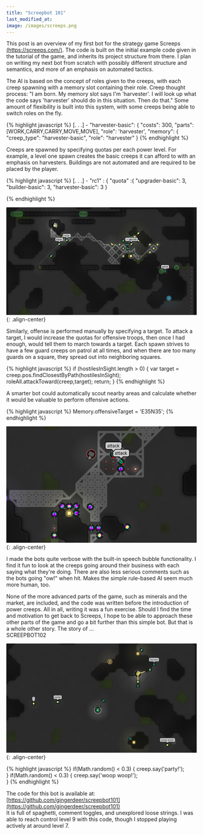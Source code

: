 ```yaml
---
title: "Screepbot 101"
last_modified_at:
image: /images/screeps.png
---
```


This post is an overview of my first bot for the strategy game Screeps [(https://screeps.com/)](https://screeps.com/). The code is built on the initial example code given in the tutorial of the game, and inherits its project structure from there. I plan on writing my next bot from scratch with possibly different structure and semantics, and more of an emphasis on automated tactics.  

The AI is based on the concept of roles given to the creeps, with each creep spawning with a memory slot containing their role. Creep thought process: "I am born. My memory slot says I'm 'harvester'. I will look up what the code says 'harvester' should do in this situation. Then do that." Some amount of flexibility is built into this system, with some creeps being able to switch roles on the fly.   

{% highlight javascript %}
[. . .] -
  "harvester-basic": {
    "costs": 300,
    "parts": [WORK,CARRY,CARRY,MOVE,MOVE],
    "role": 'harvester',
    "memory": {
      "creep_type": "harvester-basic",
      "role": "harvester"
    }
{% endhighlight %}

Creeps are spawned by specifying quotas per each power level. For example, a level one spawn creates the basic creeps it can afford to with an emphasis on harvesters.
Buildings are not automated and are required to be placed by the player.   


{% highlight javascript %}
[. . .] -
  "rc1" : {
    "quota" :{
       "upgrader-basic": 3,
       "builder-basic": 3,
       "harvester-basic": 3
     }

{% endhighlight %}

![center-aligned-image](/images/crop.png){: .align-center}

Similarly, offense is performed manually by specifying a target. To attack a target, I would increase the quotas for offensive troops, then once I had enough, would tell them to march towards a target. Each spawn strives to have a few guard creeps on patrol at all times, and when there are too many guards on a square, they spread out into neighboring squares.  


{% highlight javascript %}
        if (hostilesInSight.length > 0) {
          var target = creep.pos.findClosestByPath(hostilesInSight);
          roleAll.attackToward(creep,target);
          return;
        }
{% endhighlight %}

A smarter bot could automatically scout nearby areas and calculate whether it would be valuable to perform offensive actions.

{% highlight javascript %}
Memory.offensiveTarget = 'E35N35';
{% endhighlight %}

![center-aligned-image](/images/atck.png){: .align-center}

I made the bots quite verbose with the built-in speech bubble functionality. I find it fun to look at the creeps going around their business with each saying what they're doing. There are also less serious comments such as the bots going "ow!" when hit. Makes the simple rule-based AI seem much more human, too.

None of the more advanced parts of the game, such as minerals and the market, are included, and the code was written before the introduction of power creeps. All in all, writing it was a fun exercise. Should I find the time and motivation to get back to Screeps, I hope to be able to approach these other parts of the game and go a bit further than this simple bot. But that is a whole other story. The story of ...  
SCREEPBOT102  

![center-aligned-image](/images/woop.png){: .align-center}

{% highlight javascript %}
        if(Math.random() < 0.3) {
          creep.say('party!');   
        }
        if(Math.random() < 0.3) {
          creep.say('woop woop!');   
        }
{% endhighlight %}
  

The code for this bot is available at:  
[https://github.com/gingerdeer/screepbot101](https://github.com/gingerdeer/screepbot101)  
It is full of spaghetti, comment toggles, and unexplored loose strings. I was able to reach control level 9 with this code, though I stopped playing actively at around level 7.
